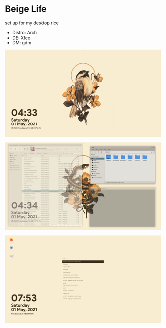 # Beige Life
set up for my desktop rice

  - Distro: Arch
  - DE: Xfce
  - DM: gdm

![alt text](https://github.com/PompeiiHi/vintagebirds/blob/main/Pictures/Screenshots/Screenshot4.png)

![alt text](https://github.com/PompeiiHi/vintagebirds/blob/main/Pictures/Screenshots/Screenshot5.png)

![alt text](https://github.com/PompeiiHi/vintagebirds/blob/main/Pictures/Screenshots/Screenshot7.png)







